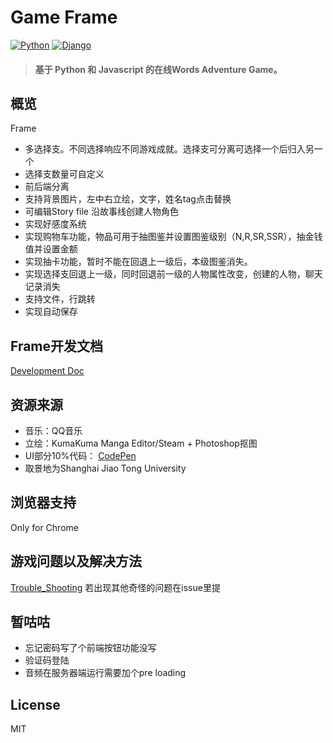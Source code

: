 # Game Frame

[![Python](https://img.shields.io/badge/python-3.6.2-blue.svg?style=flat-square)](https://www.python.org/downloads/release/python-362/)
[![Django](https://img.shields.io/badge/django-2.2.1-blue.svg?style=flat-square)](https://www.djangoproject.com/)

> #### 基于 Python 和 Javascript 的在线Words Adventure Game。 

## 概览
Frame
+ 多选择支。不同选择响应不同游戏成就。选择支可分离可选择一个后归入另一个
+ 选择支数量可自定义
+ 前后端分离
+ 支持背景图片，左中右立绘，文字，姓名tag点击替换
+ 可编辑Story file 沿故事线创建人物角色
+ 实现好感度系统
+ 实现购物车功能，物品可用于抽图鉴并设置图鉴级别（N,R,SR,SSR），抽金钱值并设置金额
+ 实现抽卡功能，暂时不能在回退上一级后，本级图鉴消失。
+ 实现选择支回退上一级，同时回退前一级的人物属性改变，创建的人物，聊天记录消失
+ 支持文件，行跳转
+ 实现自动保存


## Frame开发文档
[Development Doc](https://github.com/PPER/Webgame/wiki/Development-Doc)


## 资源来源
+ 音乐：QQ音乐
+ 立绘：KumaKuma Manga Editor/Steam + Photoshop抠图
+ UI部分10%代码： [CodePen](https://codepen.io/search/pens?q=pop-up&page=4&order=popularity&depth=everything)
+ 取景地为Shanghai Jiao Tong University

## 浏览器支持
Only for Chrome

## 游戏问题以及解决方法
[Trouble_Shooting](https://github.com/PPER/Webgame/wiki/Trouble-Shooting)
若出现其他奇怪的问题在issue里提

## 暂咕咕
+ 忘记密码写了个前端按钮功能没写
+ 验证码登陆
+ 音频在服务器端运行需要加个pre loading

## License
MIT
